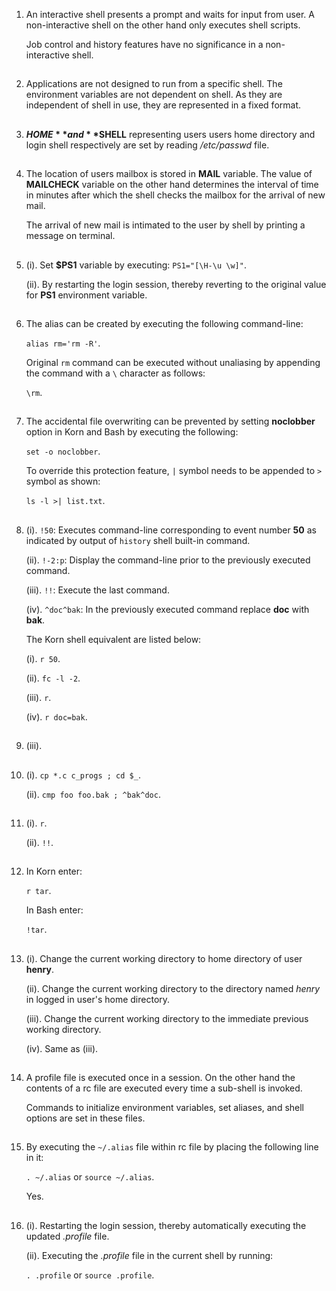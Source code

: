 01. An interactive shell presents a prompt and waits for input from user. A non-interactive shell on the other hand only executes shell scripts.

    Job control and history features have no significance in a non-interactive shell.

##

02. Applications are not designed to run from a specific shell. The environment variables are not dependent on shell. As they are independent of shell in use, they are represented in a fixed format.

##

03. **$HOME** and **$SHELL** representing users users home directory and login shell respectively are set by reading _/etc/passwd_ file.

##

04. The location of users mailbox is stored in **MAIL** variable. The value of **MAILCHECK** variable on the other hand determines the interval of time in minutes after which the shell checks the mailbox for the arrival of new mail.

    The arrival of new mail is intimated to the user by shell by printing a message on terminal.

##

05. (i). Set **$PS1** variable by executing: `PS1="[\H-\u \w]"`.

    (ii). By restarting the login session, thereby reverting to the original value for **PS1** environment variable.

##

06. The alias can be created by executing the following command-line:

    `alias rm='rm -R'`.

    Original `rm` command can be executed without unaliasing by appending the command with a `\` character as follows:

    `\rm`.

##

07. The accidental file overwriting can be prevented by setting **noclobber** option in Korn and Bash by executing the following:

    `set -o noclobber`.

    To override this protection feature, `|` symbol needs to be appended to `>` symbol as shown:

    `ls -l >| list.txt`.

##

08. (i). `!50`: Executes command-line corresponding to event number **50** as indicated by output of `history` shell built-in command.

    (ii). `!-2:p`: Display the command-line prior to the previously executed command.

    (iii). `!!`: Execute the last command.

    (iv). `^doc^bak`: In the previously executed command replace **doc** with **bak**.

    The Korn shell equivalent are listed below:

    (i). `r 50`.

    (ii). `fc -l -2`.

    (iii). `r`.

    (iv). `r doc=bak`.

##

09. (iii).

##

10. (i). `cp *.c c_progs ; cd $_`.

    (ii). `cmp foo foo.bak ; ^bak^doc`.

##

11. (i). `r`.

    (ii). `!!`.

##

12. In Korn enter:

    `r tar`.

    In Bash enter:

    `!tar`.

##

13. (i). Change the current working directory to home directory of user **henry**.

    (ii). Change the current working directory to the directory named _henry_ in logged in user's home directory.

    (iii). Change the current working directory to the immediate previous working directory.

    (iv). Same as (iii).

##

14. A profile file is executed once in a session. On the other hand the contents of a rc file are executed every time a sub-shell is invoked.

    Commands to initialize environment variables, set aliases, and shell options are set in these files.

##

15. By executing the `~/.alias` file within rc file by placing the following line in it:

    `. ~/.alias` or `source ~/.alias`.

    Yes.

##

16. (i). Restarting the login session, thereby automatically executing the updated _.profile_ file.

    (ii). Executing the _.profile_ file in the current shell by running:

    `. .profile` or `source .profile`.

##
